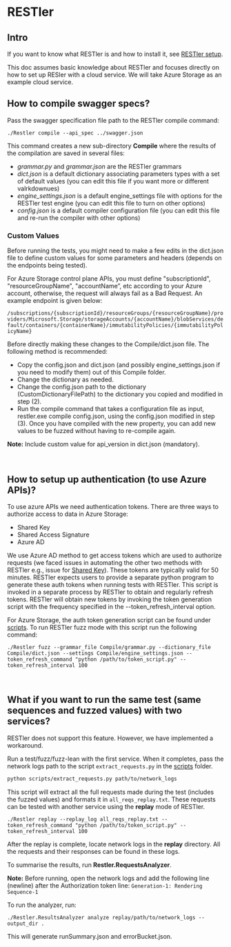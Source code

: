 # RESTler

## Intro

If you want to know what RESTler is and how to install it, see [RESTler setup](./docs/user-guide/Setup.md).

This doc assumes basic knowledge about RESTler and focuses directly on how to set up RESler with a cloud service. We will take Azure Storage as an example cloud service.

## How to compile swagger specs?

Pass the swagger specification file path to the RESTler compile command:
```
./Restler compile --api_spec ../swagger.json
```

This command creates a new sub-directory **Compile** where the results of the compilation are saved in several files:
- _grammar.py_ and _grammar.json_ are the RESTler grammars
- _dict.json_ is a default dictionary associating parameters types with a set of default values (you can edit this file if you want more or different valrkdownues)
- _engine_settings.json_ is a default engine_settings file with options for the RESTler test engine (you can edit this file to turn on other options)
- _config.json_ is a default compiler configuration file (you can edit this file and re-run the compiler with other options)

### Custom Values

Before running the tests, you might need to make a few edits in the dict.json file to define custom values for some parameters and headers (depends on the endpoints being tested).

For Azure Storage control plane APIs, you must define "subscriptionId", "resourceGroupName", "accountName”, etc according to your Azure account, otherwise, the request will always fail as a Bad Request. An example endpoint is given below:

`/subscriptions/{subscriptionId}/resourceGroups/{resourceGroupName}/providers/Microsoft.Storage/storageAccounts/{accountName}/blobServices/default/containers/{containerName}/immutabilityPolicies/{immutabilityPolicyName}`


Before directly making these changes to the Compile/dict.json file. The following method is recommended:
- Copy the config.json and dict.json (and possibly engine_settings.json if you need to modify them) out of this Compile folder.
- Change the dictionary as needed.
- Change the config.json path to the dictionary (CustomDictionaryFilePath) to the dictionary you copied and modified in step (2).
- Run the compile command that takes a configuration file as input, restler.exe compile config.json, using the config.json modified in step (3). Once you have compiled with the new property, you can add new values to be fuzzed without having to re-compile again.

**Note:** Include custom value for api_version in dict.json (mandatory).
<br/>

<br/>

## How to setup up authentication (to use Azure APIs)?



To use azure APIs we need authentication tokens. There are three ways to authorize access to data in Azure Storage:
- Shared Key
- Shared Access Signature
- Azure AD

We use Azure AD method to get access tokens which are used to authorize requests (we faced issues in automating the other two methods with RESTler e.g., issue for [Shared Key](https://github.com/microsoft/restler-fuzzer/issues/396#issue-1043943222)). These tokens are typically valid for 50 minutes. RESTler expects users to provide a separate python program to generate these auth tokens when running tests with RESTler. This script is invoked in a separate process by RESTler to obtain and regularly refresh tokens. RESTler will obtain new tokens by invoking the token generation script with the frequency specified in the --token_refresh_interval option.

For Azure Storage, the auth token generation script can be found under [scripts](./scripts/auth_token.py).
To run RESTler fuzz mode with this script run the following command:
```
./Restler fuzz --grammar_file Compile/grammar.py --dictionary_file Compile/dict.json --settings Compile/engine_settings.json --token_refresh_command "python /path/to/token_script.py" --token_refresh_interval 100
```
<br/>



## What if you want to run the same test (same sequences and fuzzed values) with two services?

RESTler does not support this feature. However, we have implemented a workaround.

Run a test/fuzz/fuzz-lean with the first service. When it completes, pass the network logs path to the script `extract_requests.py` in the [scripts](./scripts) folder.
```bash
python scripts/extract_requests.py path/to/network_logs
```
This script will extract all the full requests made during the test (includes the fuzzed values) and formats it in `all_reqs_replay.txt`. These requests can be tested with another service using the **replay** mode of RESTler.
```
./Restler replay --replay_log all_reqs_replay.txt --token_refresh_command "python /path/to/token_script.py" --token_refresh_interval 100
```

After the replay is complete, locate network logs in the **replay** directory. All the requests and their responses can be found in these logs.

To summarise the results, run **Restler.RequestsAnalyzer**.

**Note:** Before running, open the network logs and add the following line (newline) after the Authorization token line:
```Generation-1: Rendering Sequence-1```

To run the analyzer, run:

```
./Restler.ResultsAnalyzer analyze replay/path/to/network_logs --output_dir .
```

This will generate runSummary.json and errorBucket.json. 
